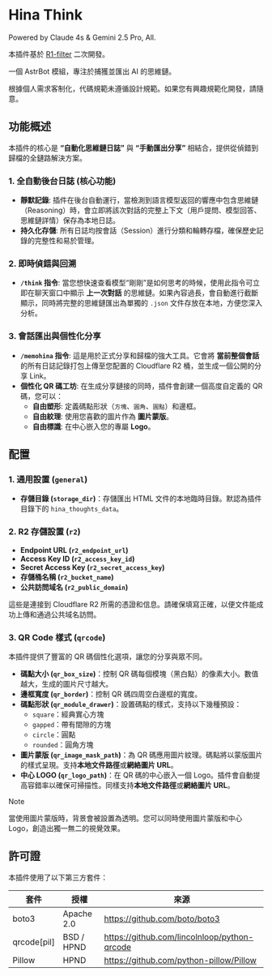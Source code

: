# Hina Think

Powered by Claude 4s & Gemini 2.5 Pro, All.

本插件基於 [R1-filter](https://github.com/Soulter/astrbot_plugin_r1_filter) 二次開發。

一個 AstrBot 模組，專注於捕獲並匯出 AI 的思維鏈。

根據個人需求客制化，代碼規範未遵循設計規範。如果您有興趣規範化開發，請隨意。

## 功能概述

本插件的核心是 **“自動化思維鏈日誌”** 與 **“手動匯出分享”** 相結合，提供從偵錯到歸檔的全鏈路解決方案。

### 1. 全自動後台日誌 (核心功能)

- **靜默記錄**: 插件在後台自動運行，當檢測到語言模型返回的響應中包含思維鏈（Reasoning）時，會立即將該次對話的完整上下文（用戶提問、模型回答、思維鏈詳情）保存為本地日誌。
- **持久化存儲**: 所有日誌均按會話（Session）進行分類和輪轉存檔，確保歷史記錄的完整性和易於管理。

### 2. 即時偵錯與回溯

- **`/think` 指令**: 當您想快速查看模型“剛剛”是如何思考的時候，使用此指令可立即在聊天窗口中顯示 **上一次對話** 的思維鏈。如果內容過長，會自動進行截斷顯示，同時將完整的思維鏈匯出為單獨的 `.json` 文件存放在本地，方便您深入分析。

### 3. 會話匯出與個性化分享

- **`/memohina` 指令**: 這是用於正式分享和歸檔的強大工具。它會將 **當前整個會話** 的所有日誌記錄打包上傳至您配置的 Cloudflare R2 桶，並生成一個公開的分享 Link。
- **個性化 QR 碼工坊**: 在生成分享鏈接的同時，插件會創建一個高度自定義的 QR 碼，您可以：
    - **自由塑形**: 定義碼點形狀（`方塊`、`圓角`、`圓點`）和邊框。
    - **自由紋理**: 使用您喜歡的圖片作為 **圖片蒙版**。
    - **自由標識**: 在中心嵌入您的專屬 **Logo**。

## 配置

### 1. 通用設置 (`general`)

-   **存儲目錄 (`storage_dir`)**：存儲匯出 HTML 文件的本地臨時目錄。默認為插件目錄下的 `hina_thoughts_data`。

### 2. R2 存儲設置 (`r2`)

-   **Endpoint URL (`r2_endpoint_url`)**
-   **Access Key ID (`r2_access_key_id`)**
-   **Secret Access Key (`r2_secret_access_key`)**
-   **存儲桶名稱 (`r2_bucket_name`)**
-   **公共訪問域名 (`r2_public_domain`)**

這些是連接到 Cloudflare R2 所需的憑證和信息。請確保填寫正確，以便文件能成功上傳和通過公共域名訪問。

### 3. QR Code 樣式 (`qrcode`)

本插件提供了豐富的 QR 碼個性化選項，讓您的分享與眾不同。

-   **碼點大小 (`qr_box_size`)**：控制 QR 碼每個模塊（黑白點）的像素大小。數值越大，生成的圖片尺寸越大。
-   **邊框寬度 (`qr_border`)**：控制 QR 碼四周空白邊框的寬度。
-   **碼點形狀 (`qr_module_drawer`)**：設置碼點的樣式，支持以下幾種預設：
    -   `square`：經典實心方塊
    -   `gapped`：帶有間隙的方塊
    -   `circle`：圓點
    -   `rounded`：圓角方塊
-   **圖片蒙版 (`qr_image_mask_path`)**：為 QR 碼應用圖片紋理。碼點將以蒙版圖片的樣式呈現。支持**本地文件路徑**或**網絡圖片 URL**。
-   **中心 LOGO (`qr_logo_path`)**：在 QR 碼的中心嵌入一個 Logo。插件會自動提高容錯率以確保可掃描性。同樣支持**本地文件路徑**或**網絡圖片 URL**。

> [!NOTE]
> 當使用圖片蒙版時，背景會被設置為透明。您可以同時使用圖片蒙版和中心 Logo，創造出獨一無二的視覺效果。

## 許可證

本插件使用了以下第三方套件：

| 套件       | 授權       | 來源                                               |
|------------|------------|----------------------------------------------------|
| boto3      | Apache 2.0 | https://github.com/boto/boto3                      |
| qrcode[pil]| BSD / HPND | https://github.com/lincolnloop/python-qrcode      |
| Pillow     | HPND       | https://github.com/python-pillow/Pillow           |